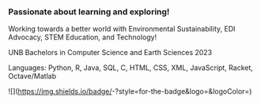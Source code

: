 ### Passionate about learning and exploring!

Working towards a better world with Environmental Sustainability, EDI Advocacy, STEM Education, and Technology!

UNB Bachelors in Computer Science and Earth Sciences 2023

Languages: Python, R, Java, SQL, C, HTML, CSS, XML, JavaScript, Racket, Octave/Matlab

![<Badge Name>](https://img.shields.io/badge/<Badge Text>-<Background Color>?style=for-the-badge&logo=<Icon Name>&logoColor=<Logo Color>)

<!--
**TeaFaz/TeaFaz** is a ✨ _special_ ✨ repository because its `README.md` (this file) appears on your GitHub profile.

Here are some ideas to get you started:

- 🔭 I’m currently working on ...
- 🌱 I’m currently learning ...
- 👯 I’m looking to collaborate on ...
- 🤔 I’m looking for help with ...
- 💬 Ask me about ...
- 📫 How to reach me: ...
- 😄 Pronouns: ...
- ⚡ Fun fact: ...
-->
